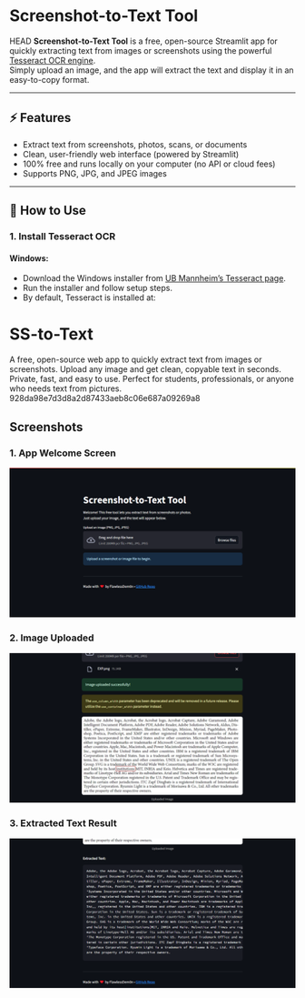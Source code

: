 # Screenshot-to-Text Tool
 HEAD
**Screenshot-to-Text Tool** is a free, open-source Streamlit app for quickly extracting text from images or screenshots using the powerful [Tesseract OCR engine](https://github.com/tesseract-ocr/tesseract).  
Simply upload an image, and the app will extract the text and display it in an easy-to-copy format.

---

## ⚡ Features

- Extract text from screenshots, photos, scans, or documents
- Clean, user-friendly web interface (powered by Streamlit)
- 100% free and runs locally on your computer (no API or cloud fees)
- Supports PNG, JPG, and JPEG images

---

## 🚀 How to Use

### 1. **Install Tesseract OCR**

#### Windows:
- Download the Windows installer from [UB Mannheim’s Tesseract page](https://github.com/UB-Mannheim/tesseract/wiki).
- Run the installer and follow setup steps.
- By default, Tesseract is installed at:

# SS-to-Text
A free, open-source web app to quickly extract text from images or screenshots. Upload any image and get clean, copyable text in seconds. Private, fast, and easy to use. Perfect for students, professionals, or anyone who needs text from pictures.
 928da98e7d3d8a2d87433aeb8c06e687a09269a8

## Screenshots

### 1. App Welcome Screen
![App Home](screenshots/01_Home.PNG)

### 2. Image Uploaded
![Image Upload](screenshots/02_Upload.PNG)

### 3. Extracted Text Result
![OCR Result](screenshots/03_Results.PNG)
